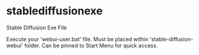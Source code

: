 # stablediffusionexe

Stable Diffusion Exe File

Execute your 'webui-user.bat' file.
Must be placed within 'stable-diffusion-webui' folder.
Can be pinned to Start Menu for quick access.
